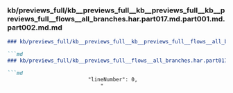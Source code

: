 ### kb/previews_full/kb__previews_full__kb__previews_full__kb__previews_full__flows__all_branches.har.part017.md.part001.md.part002.md.md

```md
### kb/previews_full/kb__previews_full__kb__previews_full__flows__all_branches.har.part017.md.part001.md.part002.md

```md
### kb/previews_full/kb__previews_full__flows__all_branches.har.part017.md.part001.md (part 002)

```md
                          "lineNumber": 0,
                              "
```

```

```

```

